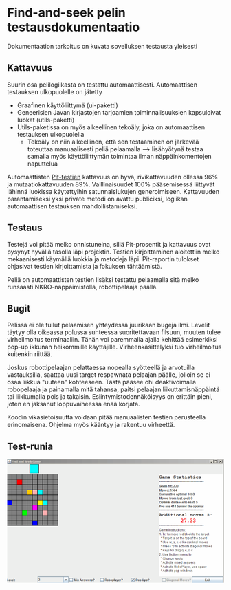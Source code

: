 # Find-and-seek pelin testausdokumentaatio
Dokumentaation tarkoitus on kuvata sovelluksen testausta yleisesti
## Kattavuus
Suurin osa pelilogiikasta on testattu automaattisesti. Automaattisen testauksen ulkopuolelle on jätetty
- Graafinen käyttöliittymä (ui-paketti)
- Geneerisien Javan kirjastojen tarjoamien toiminnalisuuksien kapsuloivat luokat (utils-paketti)
- Utils-paketissa on myös alkeellinen tekoäly, joka on automaattisen testauksen ulkopuolella
  - Tekoäly on niin alkeellinen, että sen testaaminen on järkevää toteuttaa manuaalisesti peliä pelaamalla --> lisähyötynä testaa samalla myös käyttöliittymän toimintaa ilman näppäinkomentojen naputtelua
  
Automaattisten [Pit-testien](https://htmlpreview.github.io/?https://github.com/JaakkoV/find-and-seek/blob/master/dokumentaatio/Pit-raportti/index.html) kattavuus on hyvä, rivikattavuuden ollessa 96% ja mutaatiokattavuuden 89%. Vaillinaisuudet 100% pääsemisessä liittyvät lähinnä luokissa käytettyihin satunnaislukujen generoimiseen. Kattavuuden parantamiseksi yksi private metodi on avattu publiciksi, logiikan automaattisen testauksen mahdollistamiseksi.

## Testaus
Testejä voi pitää melko onnistuneina, sillä Pit-prosentit ja kattavuus ovat pysynyt hyvällä tasolla läpi projektin. Testien kirjoittaminen aloitettiin melko mekaanisesti käymällä luokkia ja metodeja läpi. Pit-raportin tulokset ohjasivat testien kirjoittamista ja fokuksen tähtäämistä.

Peliä on automaattisten testien lisäksi testattu pelaamalla sitä melko runsaasti NKRO-näppäimistöllä, robottipelaaja päällä.

## Bugit
Pelissä ei ole tullut pelaamisen yhteydessä juurikaan bugeja ilmi. Levelit täytyy olla oikeassa polussa suhteessa suoritettavaan filsuun, muuten tulee virheilmoitus terminaaliin. Tähän voi paremmalla ajalla kehittää esimerkiksi pop-up ikkunan heikommille käyttäjille. Virheenkäsittelyksi tuo virheilmoitus kuitenkin riittää.

Joskus robottipelaajan pelattaessa nopealla syötteellä ja arvotuilla vastauksilla, saattaa uusi target respawnata pelaajan päälle, jolloin se ei osaa liikkua "uuteen" kohteeseen. Tästä pääsee ohi deaktivoimalla robopelaaja ja painamalla mitä tahansa, paitsi pelaajan liikuttamisnäppäintä tai liikkumalla pois ja takaisin. Esiintymistodennäköisyys on erittäin pieni, joten en jaksanut loppuvaiheessa enää korjata.

Koodin vikasietoisuutta voidaan pitää manuaalisten testien perusteella erinomaisena. Ohjelma myös kääntyy ja rakentuu virheettä.

## Test-runia
![testingFindAndSeek](assets/testingFindAndSeek.gif)
